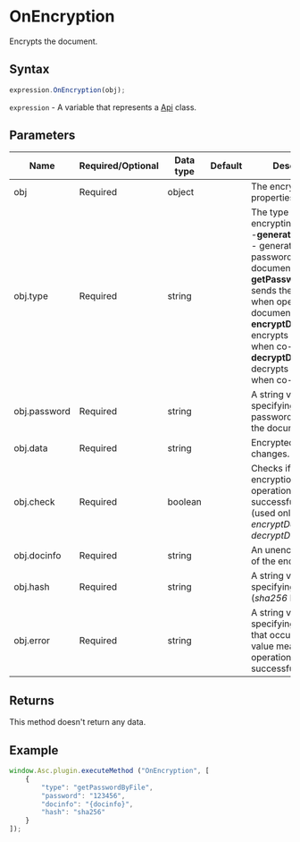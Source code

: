 # OnEncryption

Encrypts the document.

## Syntax

```javascript
expression.OnEncryption(obj);
```

`expression` - A variable that represents a [Api](Methods.md) class.

## Parameters

| **Name** | **Required/Optional** | **Data type** | **Default** | **Description** |
| ------------- | ------------- | ------------- | ------------- | ------------- |
| obj | Required | object |  | The encryption properties. |
| obj.type | Required | string |  | The type of encrypting operation:\ -**generatePassword** - generates a password for the document,\ -**getPasswordByFile** - sends the password when opening the document,\ -**encryptData** - encrypts changes when co-editing,\ -**decryptData** - decrypts changes when co-editing. |
| obj.password | Required | string |  | A string value specifying the password to access the document. |
| obj.data | Required | string |  | Encrypted/decrypted changes. |
| obj.check | Required | boolean |  | Checks if the encryption/decryption operation is successful or not (used only for *encryptData* or *decryptData* types). |
| obj.docinfo | Required | string |  | An unencrypted part of the encrypted file. |
| obj.hash | Required | string |  | A string value specifying a file hash (*sha256* by default). |
| obj.error | Required | string |  | A string value specifying an error that occurs (the "" value means that the operation is successful). |

## Returns

This method doesn't return any data.

## Example

```javascript
window.Asc.plugin.executeMethod ("OnEncryption", [
    {
        "type": "getPasswordByFile",
        "password": "123456",
        "docinfo": "{docinfo}",
        "hash": "sha256"
    }
]);
```
